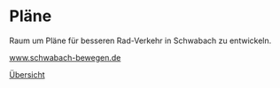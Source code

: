 # Pläne

Raum um Pläne für besseren Rad-Verkehr in Schwabach zu entwickeln.

www.schwabach-bewegen.de

[Übersicht](https://schwabach-bewegen.github.io/plan/locations/)
